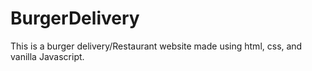 # BurgerDelivery
This is a burger delivery/Restaurant website made using html, css, and vanilla Javascript.

